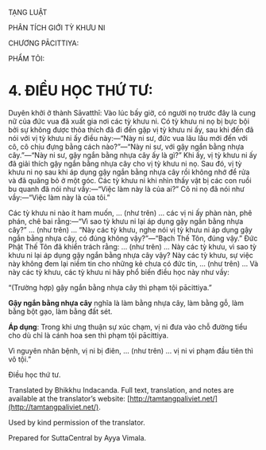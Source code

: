  

TẠNG LUẬT

PHÂN TÍCH GIỚI TỲ KHƯU NI

CHƯƠNG PĀCITTIYA:

PHẨM TỎI:

# 4\. ĐIỀU HỌC THỨ TƯ:

Duyên khởi ở thành Sāvatthī: Vào lúc bấy giờ, có người nọ trước đây là cung nữ của đức vua đã xuất gia nơi các tỳ khưu ni. Có tỳ khưu ni nọ bị bực bội bởi sự không được thỏa thích đã đi đến gặp vị tỳ khưu ni ấy, sau khi đến đã nói với vị tỳ khưu ni ấy điều này:—“Này ni sư, đức vua lâu lâu mới đến với cô, cô chịu đựng bằng cách nào?”—“Này ni sư, với gậy ngắn bằng nhựa cây.”—“Này ni sư, gậy ngắn bằng nhựa cây ấy là gì?” Khi ấy, vị tỳ khưu ni ấy đã giải thích gậy ngắn bằng nhựa cây cho vị tỳ khưu ni nọ. Sau đó, vị tỳ khưu ni nọ sau khi áp dụng gậy ngắn bằng nhựa cây rồi không nhớ để rửa và đã quăng bỏ ở một góc. Các tỳ khưu ni khi nhìn thấy vật bị các con ruồi bu quanh đã nói như vầy:—“Việc làm này là của ai?” Cô ni nọ đã nói như vầy:—“Việc làm này là của tôi.”

Các tỳ khưu ni nào ít ham muốn, … (như trên) … các vị ni ấy phàn nàn, phê phán, chê bai rằng:—“Vì sao tỳ khưu ni lại áp dụng gậy ngắn bằng nhựa cây?” … (như trên) … “Này các tỳ khưu, nghe nói vị tỳ khưu ni áp dụng gậy ngắn bằng nhựa cây, có đúng không vậy?”—“Bạch Thế Tôn, đúng vậy.” Đức Phật Thế Tôn đã khiển trách rằng: … (như trên) … Này các tỳ khưu, vì sao tỳ khưu ni lại áp dụng gậy ngắn bằng nhựa cây vậy? Này các tỳ khưu, sự việc này không đem lại niềm tin cho những kẻ chưa có đức tin, … (như trên) … Và này các tỳ khưu, các tỳ khưu ni hãy phổ biến điều học này như vầy:

“(Trường hợp) gậy ngắn bằng nhựa cây thì phạm tội pācittiya.”

**Gậy ngắn bằng nhựa cây** nghĩa là làm bằng nhựa cây, làm bằng gỗ, làm bằng bột gạo, làm bằng đất sét.

**Áp dụng**: Trong khi ưng thuận sự xúc chạm, vị ni đưa vào chỗ đường tiểu cho dù chỉ là cánh hoa sen thì phạm tội pācittiya.

Vì nguyên nhân bệnh, vị ni bị điên, … (như trên) … vị ni vi phạm đầu tiên thì vô tội.”

Điều học thứ tư.

Translated by Bhikkhu Indacanda. Full text, translation, and notes are available at the translator’s website: [http://tamtangpaliviet.net/](http://tamtangpaliviet.net/).

Used by kind permission of the translator.

Prepared for SuttaCentral by Ayya Vimala.